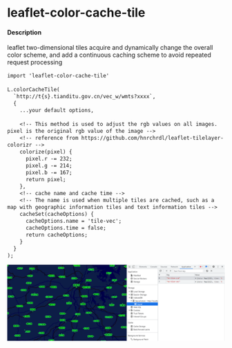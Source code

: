 # leaflet-color-cache-tile

#### Description
leaflet two-dimensional tiles acquire and dynamically change the overall color scheme, and add a continuous caching scheme to avoid repeated request processing


```
import 'leaflet-color-cache-tile'

L.colorCacheTile(
  `http://t{s}.tianditu.gov.cn/vec_w/wmts?xxxx`,
  {
    ...your default options,

    <!-- This method is used to adjust the rgb values on all images. pixel is the original rgb value of the image -->
    <!-- reference from https://github.com/hnrchrdl/leaflet-tilelayer-colorizr -->
    colorize(pixel) {
      pixel.r -= 232;
      pixel.g -= 214;
      pixel.b -= 167;
      return pixel;
    },
    <!-- cache name and cache time -->
    <!-- The name is used when multiple tiles are cached, such as a map with geographic information tiles and text information tiles -->
    cacheSet(cacheOptions) {
      cacheOptions.name = 'tile-vec';
      cacheOptions.time = false;
      return cacheOptions;
    }
  }
);
```
![1676946528195](/assets/1676946528195.jpg)
